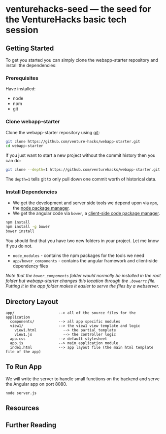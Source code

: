 # venturehacks-seed — the seed for the VentureHacks basic tech session


## Getting Started

To get you started you can simply clone the webapp-starter repository and install the dependencies:

### Prerequisites

Have installed:
- node
- npm
- git

### Clone webapp-starter

Clone the webapp-starter repository using [git][git]:

```bash
git clone https://github.com/venture-hacks/webapp-starter.git
cd webapp-starter
```

If you just want to start a new project without the commit history then you can do:

```bash
git clone --depth=1 https://github.com/venturehacks/webapp-starter.git <your-project-name>
```

The `depth=1` tells git to only pull down one commit worth of historical data.

### Install Dependencies

* We get the development and server side tools we depend upon via `npm`, the [node package manager][npm].
* We get the angular code via `bower`, a [client-side code package manager][bower].

```bash
npm install
npm install -g bower
bower install
```

You should find that you have two new folders in your project. Let me know if you do not.

* `node_modules` - contains the npm packages for the tools we need
* `app/bower_components` - contains the angular framework and client-side dependency files

*Note that the `bower_components` folder would normally be installed in the root folder but
webapp-starter changes this location through the `.bowerrc` file.  Putting it in the app folder makes
it easier to serve the files by a webserver.*

## Directory Layout

```
app/                    --> all of the source files for the application
  components/           --> all app specific modules
  view1/                --> the view1 view template and logic
    view1.html            --> the partial template
    view1.js              --> the controller logic
  app.css               --> default stylesheet
  app.js                --> main application module
  index.html            --> app layout file (the main html template file of the app)
```

## To Run App

We will write the server to handle small functions on the backend and serve the Angular app on port 8080.

```node
node server.js
```

## Resources


## Further Reading

[git]: http://git-scm.com/
[bower]: http://bower.io
[npm]: https://www.npmjs.org/
[node]: http://nodejs.org
[protractor]: https://github.com/angular/protractor
[jasmine]: http://jasmine.github.io
[karma]: http://karma-runner.github.io
[travis]: https://travis-ci.org/
